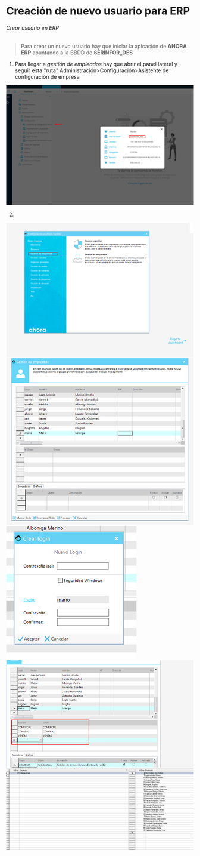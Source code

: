 # Creación de nuevo usuario para ERP

###### Crear usuario en ERP

> Para crear un nuevo usuario hay que iniciar la apicación de **AHORA ERP** apuntando a la BBDD de **SERINFOR_DES** 

1. Para llegar a *gestión de empleados* hay que abrir el panel lateral y seguir esta "ruta" Administración>Configuración>Asistente de configuración de empresa

![Priera foto](img/Screenshot_1.png)

2. 

![Priera foto](img/Screenshot_2.png)
![Priera foto](img/Screenshot_3.png)
![Priera foto](img/Screenshot_4.png)
![Priera foto](img/Screenshot_5.png)
![Priera foto](img/Screenshot_6.png)